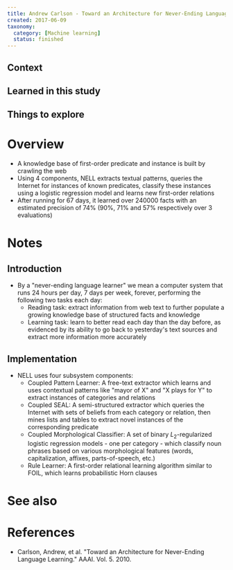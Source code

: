 ```yaml
---
title: Andrew Carlson - Toward an Architecture for Never-Ending Language Learning (2010)
created: 2017-06-09
taxonomy:
  category: [Machine learning]
  status: finished
---
```


## Context

## Learned in this study

## Things to explore

# Overview
* A knowledge base of first-order predicate and instance is built by crawling the web
* Using 4 components, NELL extracts textual patterns, queries the Internet for instances of known predicates, classify these instances using a logistic regression model and learns new first-order relations
* After running for 67 days, it learned over 240000 facts with an estimated precision of 74% (90%, 71% and 57% respectively over 3 evaluations)

# Notes
## Introduction
* By a "never-ending language learner" we mean a computer system that runs 24 hours per day, 7 days per week, forever, performing the following two tasks each day:
	* Reading task: extract information from web text to further populate a growing knowledge base of structured facts and knowledge
	* Learning task: learn to better read each day than the day before, as evidenced by its ability to go back to yesterday's text sources and extract more information more accurately

## Implementation
* NELL uses four subsystem components:
	* Coupled Pattern Learner: A free-text extractor which learns and uses contextual patterns like "mayor of X" and "X plays for Y" to extract instances of categories and relations
	* Coupled SEAL: A semi-structured extractor which queries the Internet with sets of beliefs from each category or relation, then mines lists and tables to extract novel instances of the corresponding predicate
	* Coupled Morphological Classifier: A set of binary $L_2$-regularized logistic regression models - one per category - which classify noun phrases based on various morphological features (words, capitalization, affixes, parts-of-speech, etc.)
	* Rule Learner: A first-order relational learning algorithm similar to FOIL, which learns probabilistic Horn clauses

# See also

# References
* Carlson, Andrew, et al. "Toward an Architecture for Never-Ending Language Learning." AAAI. Vol. 5. 2010.
